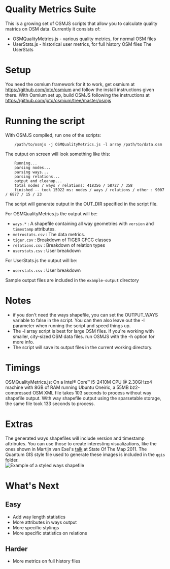 Quality Metrics Suite
=====================
This is a growing set of OSMJS scripts that allow you to calculate quality
matrics on OSM data. Currently it consists of:
- OSMQualityMetrics.js - various quality metrics, for normal OSM files
- UserStats.js - historical user metrics, for full history OSM files
The UserStats 

Setup
=====
You need the osmium framework for it to work, get osmium at 
https://github.com/joto/osmium and follow the install instructions 
given there. With Osmium set up, build OSMJS following the
instructions at https://github.com/joto/osmium/tree/master/osmjs

Running the script
==================
With OSMJS compiled, run one of the scripts:

        /path/to/osmjs -j OSMQualityMetrics.js -l array /path/to/data.osm

The output on screen will look something like this:

        Running...
        parsing nodes...
        parsing ways...
        parsing relations...
        output and cleanup...
        total nodes / ways / relations: 418356 / 58727 / 358
        finished -- took 15922 ms: nodes / ways / relations / other : 9007 / 6877 / 15 / 23


The script will generate output in the OUT_DIR specified in the script file.

For OSMQualityMetrics.js the output will be:
- `ways.*` : A shapefile containing all way geometries with `version` and
`timestamp` attributes. 
- `metrostats.csv` : The data metrics. 
- `tiger.csv` : Breakdown of TIGER CFCC classes
- `relations.csv` : Breakdown of relation types
- `userstats.csv` : User breakdown

For UserStats.js the output will be: 
- `userstats.csv` : User breakdown

Sample output files are included in the `example-output` directory

Notes
=====
- if you don't need the ways shapefile, you can set the OUTPUT_WAYS
variable to false in the script. You can then also leave out the -l 
parameter when running the script and speed things up. 
- The -l array script is best for large OSM files. If you're working
with smaller, city-sized OSM data files. run OSMJS with the -h option 
for more info. 
- The script will save its output files in the current working
directory.

Timings
=======
OSMQualityMetrics.js: On a Intel® Core™ i5-2410M CPU @ 2.30GHzx4 machine with 8GB of RAM
running Ubuntu Oneiric, a 55MB bz2-compressed OSM XML file takes 103
seconds to process without way shapefile output. With way shapefile 
output using the sparsetable storage, the same file took 133 seconds to
process.  

Extras
======
The generated ways shapefiles will include version and timestamp attributes. You can use those to create interesting visualizations, like the ones shown in Martijn van Exel's [talk](http://www.slideshare.net/mvexel/insert-coin-to-play) at State Of The Map 2011. The Quantum GIS style file used to generate these images is included in the `qgis` folder.  
![Example of a styled ways shapefile](https://github.com/mvexel/OSMQualityMetrics/blob/master/qgis/styled-ways-example.png?raw=true)

What's Next
===========
Easy
----
* Add way length statistics
* More attributes in ways output
* More specific stylings
* More specific statistics on relations

Harder
------
* More metrics on full history files
